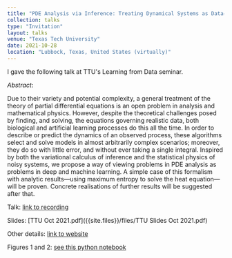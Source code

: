 ```yaml
---
title: "PDE Analysis via Inference: Treating Dynamical Systems as Data-Generating Processes"
collection: talks
type: "Invitation"
layout: talks
venue: "Texas Tech University"
date: 2021-10-28
location: "Lubbock, Texas, United States (virtually)"
---
```


I gave the following talk at TTU's Learning from Data seminar.

_Abstract_: 

Due to their variety and potential complexity, a general treatment of the theory of partial differential equations is an open problem in analysis and mathematical physics. 
However, despite the theoretical challenges posed by finding, and solving, the equations governing realistic data, both biological and artificial learning processes do this 
all the time. In order to describe or predict the dynamics of an observed process, these algorithms select and solve models in almost arbitrarily complex scenarios; moreover, 
they do so with little error, and without ever taking a single integral. Inspired by both the variational calculus of inference and the statistical physics of noisy systems, 
we propose a way of viewing problems in PDE analysis as problems in deep and machine learning. A simple case of this formalism with analytic results—using maximum entropy to 
solve the heat equation—will be proven. Concrete realisations of further results will be suggested after that.

Talk: [link to recording](https://drive.google.com/file/d/1WZDsOsE9_7o9OR8suDSW8IYay1HB1lvy/view?usp=sharing)

Slides: [TTU Oct 2021.pdf]({{site.files}}/files/TTU Slides Oct 2021.pdf)

Other details: [link to website](https://buathukorala.gitlab.io/mathjc/#learning_from_data_our_new_journal_potluck)

Figures 1 and 2: [see this python notebook](https://colab.research.google.com/drive/1s03-u1QsHNwRaa36z5qksG8iYzBvC52F?usp=sharing)
